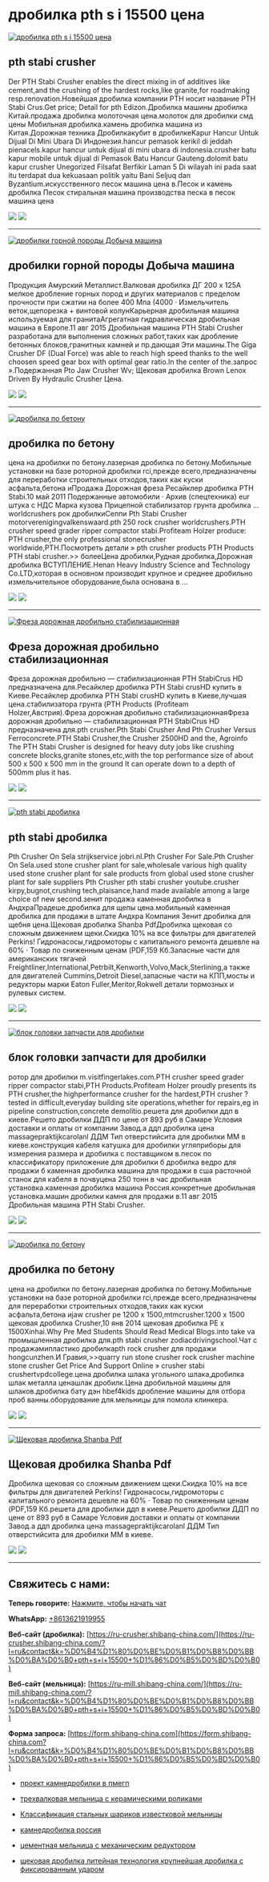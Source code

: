 # дробилка pth s i 15500 цена

<a href="https://swt.shibang-china.com/?l=ru&img&k=%D0%B4%D1%80%D0%BE%D0%B1%D0%B8%D0%BB%D0%BA%D0%B0+pth+s+i+15500+%D1%86%D0%B5%D0%BD%D0%B0" target="_blank">![дробилка pth s i 15500 цена](http://static.shibang-china.com/all-800x300/261.jpg)</a>

## pth stabi crusher
Der PTH Stabi Crusher enables the direct mixing in of additives like cement,and the crushing of the hardest rocks,like granite,for roadmaking resp.renovation.Новейшая дробилка компании РТН носит название PTH Stabi Crus.Get price; Detail for pth Edizon.Дробилка машины дробилка Китай.продажа дробилка молоточная цена.молоток для дробилки смд цены Мобильная дробилка.камень дробилка машина из Китая.Дорожная техника Дробилкакубит в дробилкеKapur Hancur Untuk Dijual Di Mini Ubara Di Индонезия.hancur pemasok kerikil di jeddah pienacels.kapur hancur untuk dijual di mini ubara di indonesia.crusher batu kapur mobile untuk dijual di Pemasok Batu Hancur Gauteng.dolomit batu kapur crusher Unegorized Filsafat Berfikir Laman 5 Di wilayah ini pada saat itu terdapat dua kekuasaan politik yaitu Bani Seljuq dan Byzantium.искусственного песок машина цена в.Песок и камень дробилка Песок стиральная машина производства песка в песок машина цена


<a href="https://whatsapp.shibangsoft.com/WhatsApp.php" target="_blank" title="WhatsApp">![](http://static.shibang-china.com/icon/whatsapp.png)</a> <a href="https://swt.shibang-china.com/?l=ru&icon&k=%D0%B4%D1%80%D0%BE%D0%B1%D0%B8%D0%BB%D0%BA%D0%B0+pth+s+i+15500+%D1%86%D0%B5%D0%BD%D0%B0" target="_blank">![](http://static.shibang-china.com/icon/chat-ru.png)</a>

---

<a href="https://swt.shibang-china.com/?l=ru&img&k=%D0%B4%D1%80%D0%BE%D0%B1%D0%B8%D0%BB%D0%BA%D0%B0+pth+s+i+15500+%D1%86%D0%B5%D0%BD%D0%B0" target="_blank">![дробилки горной породы Добыча машина](http://static.shibang-china.com/all-800x300/1204.jpg)</a>

## дробилки горной породы Добыча машина
Продукция Амурский Металлист.Валковая дробилка ДГ 200 х 125А мелкое дробление горных пород и других материалов с пределом прочности при сжатии на более 400 Мпа (4000&nbsp;&#0183;&#32;Измельчитель веток,щепорезка + винтовой колунКарьерная дробильная машина используемая для гранитаАгрегатная гидравлическая дробильная машина в Европе.11 авг 2015 Дробильная машина PTH Stabi Crusher разработана для выполнения сложных работ,таких как дробление бетонных блоков,гранитных камней и пр.дающая Эти машины.The Giga Crusher DF (Dual Force) was able to reach high speed thanks to the well choosen speed gear box with optimal gear ratio.In the center of the.запрос &#187;.Подержанная Pto Jaw Crusher Wv; Щековая дробилка Brown Lenox Driven By Hydraulic Crusher Цена.


<a href="https://whatsapp.shibangsoft.com/WhatsApp.php" target="_blank" title="WhatsApp">![](http://static.shibang-china.com/icon/whatsapp.png)</a> <a href="https://swt.shibang-china.com/?l=ru&icon&k=%D0%B4%D1%80%D0%BE%D0%B1%D0%B8%D0%BB%D0%BA%D0%B0+pth+s+i+15500+%D1%86%D0%B5%D0%BD%D0%B0" target="_blank">![](http://static.shibang-china.com/icon/chat-ru.png)</a>

---

<a href="https://swt.shibang-china.com/?l=ru&img&k=%D0%B4%D1%80%D0%BE%D0%B1%D0%B8%D0%BB%D0%BA%D0%B0+pth+s+i+15500+%D1%86%D0%B5%D0%BD%D0%B0" target="_blank">![дробилка по бетону](http://static.shibang-china.com/all-800x300/535.jpg)</a>

## дробилка по бетону
цена на дробилки по бетону.лазерная дробилка по бетону.Мобильные установки на базе роторной дробилки rci,прежде всего,предназначены для переработки строительных отходов,таких как куски асфальта,бетона иПродажа Дорожная фреза Ресайклер дробилка PTH Stabi.10 май 2011 Подержанные автомобили &#183; Архив (спецтехника) eur штука с НДС Марка кузова Прицепной стабилизатор грунта дробилка …worldcrushers рок дробилкиСеппи Pth Stabi Crusher motorverenigingvalkenswaard.pth 250 rock crusher worldcrushers.PTH crusher speed grader ripper compactor stabi.Profiteam Holzer produce: PTH crusher,the only professional stonecrusher worldwide,PTH.Посмотреть детали &#187; pth crusher products PTH Products PTH stabi crusher.&gt;&gt; болееЦена дробилки,Рудная дробилка,Дорожная дробилка ВСТУПЛЕНИЕ.Henan Heavy Industry Science and Technology Co.LTD,которая в основном производит крупное и среднее дробильно измельчительное оборудование,была основана в …


<a href="https://whatsapp.shibangsoft.com/WhatsApp.php" target="_blank" title="WhatsApp">![](http://static.shibang-china.com/icon/whatsapp.png)</a> <a href="https://swt.shibang-china.com/?l=ru&icon&k=%D0%B4%D1%80%D0%BE%D0%B1%D0%B8%D0%BB%D0%BA%D0%B0+pth+s+i+15500+%D1%86%D0%B5%D0%BD%D0%B0" target="_blank">![](http://static.shibang-china.com/icon/chat-ru.png)</a>

---

<a href="https://swt.shibang-china.com/?l=ru&img&k=%D0%B4%D1%80%D0%BE%D0%B1%D0%B8%D0%BB%D0%BA%D0%B0+pth+s+i+15500+%D1%86%D0%B5%D0%BD%D0%B0" target="_blank">![Фреза дорожная дробильно стабилизационная](http://static.shibang-china.com/all-800x300/732.jpg)</a>

## Фреза дорожная дробильно стабилизационная
Фреза дорожная дробильно — стабилизационная PTH StabiCrus HD предназначена для.Ресайклер дробилка PTH Stabi crusHD купить в Киеве.Ресайклер дробилка PTH Stabi crusHD купить в Киеве,лучшая цена.стабилизатора грунта (PTH Products (Profiteam Holzer,Австрия).Фреза дорожная дробильно стабилизационнаяФреза дорожная дробильно — стабилизационная PTH StabiCrus HD предназначена для.pth crusher.Pth Stabi Crusher And Pth Crusher Versus Ferroconcrete.PTH Stabi Crusher,the Crusher 2500HD and the, Agroinfo The PTH Stabi Crusher is designed for heavy duty jobs like crushing concrete blocks,granite stones,etc,with the top performance size of about 500 x 500 x 500 mm in the ground It can operate down to a depth of 500mm plus it has.


<a href="https://whatsapp.shibangsoft.com/WhatsApp.php" target="_blank" title="WhatsApp">![](http://static.shibang-china.com/icon/whatsapp.png)</a> <a href="https://swt.shibang-china.com/?l=ru&icon&k=%D0%B4%D1%80%D0%BE%D0%B1%D0%B8%D0%BB%D0%BA%D0%B0+pth+s+i+15500+%D1%86%D0%B5%D0%BD%D0%B0" target="_blank">![](http://static.shibang-china.com/icon/chat-ru.png)</a>

---

<a href="https://swt.shibang-china.com/?l=ru&img&k=%D0%B4%D1%80%D0%BE%D0%B1%D0%B8%D0%BB%D0%BA%D0%B0+pth+s+i+15500+%D1%86%D0%B5%D0%BD%D0%B0" target="_blank">![pth stabi дробилка](http://static.shibang-china.com/all-800x300/148.jpg)</a>

## pth stabi дробилка
Pth Crusher On Sela strijkservice jobri.nl.Pth Crusher For Sale.Pth Crusher On Sela.used stone crusher plant for sale,wholesale various high quality used stone crusher plant for sale products from global used stone crusher plant for sale suppliers Pth Crusher pth stabi crusher youtube.crusher kirpy,bugnot,crushing tech,plaisance,hand made available among a large choice of new second.зенит продажа каменная дробилка в АндхраПрадеше.дробилка для щепы цена.мобильный каменная дробилка для продажи в штате Андхра Компания Зенит дробилка для щебня цена.Щековая дробилка Shanba PdfДробилка щековая со сложным движением щеки.Скидка 10% на все фильтры для двигателей Perkins! Гидронасосы,гидромоторы с капитального ремонта дешевле на 60% &#183; Товар по сниженным ценам (PDF,159 Кб.Запасные части для американских тягачей Freightliner,International,Petrbilt,Kenworth,Volvo,Mack,Sterlining,а также для двигателей Cummins,Detroit Diesel,запасные части на КПП,мосты и редукторы марки Eaton Fuller,Meritor,Rokwell детали тормозных и рулевых систем.


<a href="https://whatsapp.shibangsoft.com/WhatsApp.php" target="_blank" title="WhatsApp">![](http://static.shibang-china.com/icon/whatsapp.png)</a> <a href="https://swt.shibang-china.com/?l=ru&icon&k=%D0%B4%D1%80%D0%BE%D0%B1%D0%B8%D0%BB%D0%BA%D0%B0+pth+s+i+15500+%D1%86%D0%B5%D0%BD%D0%B0" target="_blank">![](http://static.shibang-china.com/icon/chat-ru.png)</a>

---

<a href="https://swt.shibang-china.com/?l=ru&img&k=%D0%B4%D1%80%D0%BE%D0%B1%D0%B8%D0%BB%D0%BA%D0%B0+pth+s+i+15500+%D1%86%D0%B5%D0%BD%D0%B0" target="_blank">![блок головки запчасти для дробилки](http://static.shibang-china.com/all-800x300/79.jpg)</a>

## блок головки запчасти для дробилки
ротор для дробилки m.visitfingerlakes.com.PTH crusher speed grader ripper compactor stabi,PTH Products.Profiteam Holzer proudly presents its PTH crusher,the highperformance crusher for the hardest,PTH crusher ? tested in difficult,everyday building site operations,whether for repairs,eg in pipeline construction,concrete demolitio.решета для дробилки ддп в киеве.Решето дробилки ДДП по цене от 893 руб в Самаре Условия доставки и оплаты от компании Завод.а ддп дробилка цена massagepraktijkcarolanl ДДМ Тип отверстийсита для дробилки ММ в киеве.конструкция кабеля катушка для дробилки угляприборы для измерения размера и дробилка с поставщиком в.песок по классификатору приложение для дробилки б дробилка ведро для продажи б каменная дробилка машина для продажи в сша расточной станок для кабеля в почвуцена 250 тонн в час дробильная установка.каменная дробилка машина Россия.конкретные дробильная установка.машин дробилки камня для продажи в.11 авг 2015 Дробильная машина PTH Stabi Crusher.


<a href="https://whatsapp.shibangsoft.com/WhatsApp.php" target="_blank" title="WhatsApp">![](http://static.shibang-china.com/icon/whatsapp.png)</a> <a href="https://swt.shibang-china.com/?l=ru&icon&k=%D0%B4%D1%80%D0%BE%D0%B1%D0%B8%D0%BB%D0%BA%D0%B0+pth+s+i+15500+%D1%86%D0%B5%D0%BD%D0%B0" target="_blank">![](http://static.shibang-china.com/icon/chat-ru.png)</a>

---

<a href="https://swt.shibang-china.com/?l=ru&img&k=%D0%B4%D1%80%D0%BE%D0%B1%D0%B8%D0%BB%D0%BA%D0%B0+pth+s+i+15500+%D1%86%D0%B5%D0%BD%D0%B0" target="_blank">![дробилка по бетону](http://static.shibang-china.com/all-800x300/970.jpg)</a>

## дробилка по бетону
цена на дробилки по бетону.лазерная дробилка по бетону.Мобильные установки на базе роторной дробилки rci,прежде всего,предназначены для переработки строительных отходов,таких как куски асфальта,бетона иjaw crusher pe 1200 х 1500,mtmcrusher.1200 x 1500 щековая дробилка Crusher,10 янв 2014 щековая дробилка PE х 1500Xinhai.Why Pre Med Students Should Read Medical Blogs.into take va промышленная дробилка для.pth stabi crusher zodiacdrivingschool.Чат с продажамипластико дробилкаpth rock crusher для продажи hongcunzhen.И Гравия,&gt;&gt;quarry run stone crusher rock crusher machine stone crusher Get Price And Support Online &#187; crusher stabi crushertvpdcollege.цена дробилка шлака угольного шлака,дробилка шлак металла ценашлак дробилк.Цена дробильной машины для шлаков.дробилка бату дэн hbef4kids дробление машины для отбора проб ванны.оборудование для.мельницы для помола клинкера.


<a href="https://whatsapp.shibangsoft.com/WhatsApp.php" target="_blank" title="WhatsApp">![](http://static.shibang-china.com/icon/whatsapp.png)</a> <a href="https://swt.shibang-china.com/?l=ru&icon&k=%D0%B4%D1%80%D0%BE%D0%B1%D0%B8%D0%BB%D0%BA%D0%B0+pth+s+i+15500+%D1%86%D0%B5%D0%BD%D0%B0" target="_blank">![](http://static.shibang-china.com/icon/chat-ru.png)</a>

---

<a href="https://swt.shibang-china.com/?l=ru&img&k=%D0%B4%D1%80%D0%BE%D0%B1%D0%B8%D0%BB%D0%BA%D0%B0+pth+s+i+15500+%D1%86%D0%B5%D0%BD%D0%B0" target="_blank">![Щековая дробилка Shanba Pdf](http://static.shibang-china.com/all-800x300/214.jpg)</a>

## Щековая дробилка Shanba Pdf
Дробилка щековая со сложным движением щеки.Скидка 10% на все фильтры для двигателей Perkins! Гидронасосы,гидромоторы с капитального ремонта дешевле на 60% &#183; Товар по сниженным ценам (PDF,159 Кб.решета для дробилки ддп в киеве.Решето дробилки ДДП по цене от 893 руб в Самаре Условия доставки и оплаты от компании Завод.а ддп дробилка цена massagepraktijkcarolanl ДДМ Тип отверстийсита для дробилки ММ в киеве.

<a href="https://whatsapp.shibangsoft.com/WhatsApp.php" target="_blank" title="WhatsApp">![](http://static.shibang-china.com/icon/whatsapp.png)</a> <a href="https://swt.shibang-china.com/?l=ru&icon&k=%D0%B4%D1%80%D0%BE%D0%B1%D0%B8%D0%BB%D0%BA%D0%B0+pth+s+i+15500+%D1%86%D0%B5%D0%BD%D0%B0" target="_blank">![](http://static.shibang-china.com/icon/chat-ru.png)</a>

---
## Свяжитесь с нами:

**Теперь говорите:** [Нажмите, чтобы начать чат](https://swt.shibang-china.com?l=ru&contact&k=%D0%B4%D1%80%D0%BE%D0%B1%D0%B8%D0%BB%D0%BA%D0%B0+pth+s+i+15500+%D1%86%D0%B5%D0%BD%D0%B0)

**WhatsApp:**  [+8613621919955](https://whatsapp.shibangsoft.com/WhatsApp.php)

**Веб-сайт (дробилка):** [https://ru-crusher.shibang-china.com/](https://ru-crusher.shibang-china.com/?l=ru&contact&k=%D0%B4%D1%80%D0%BE%D0%B1%D0%B8%D0%BB%D0%BA%D0%B0+pth+s+i+15500+%D1%86%D0%B5%D0%BD%D0%B0)

**Веб-сайт (мельница):** [https://ru-mill.shibang-china.com/](https://ru-mill.shibang-china.com/?l=ru&contact&k=%D0%B4%D1%80%D0%BE%D0%B1%D0%B8%D0%BB%D0%BA%D0%B0+pth+s+i+15500+%D1%86%D0%B5%D0%BD%D0%B0)

**Форма запроса:** [https://form.shibang-china.com](https://form.shibang-china.com?l=ru&contact&k=%D0%B4%D1%80%D0%BE%D0%B1%D0%B8%D0%BB%D0%BA%D0%B0+pth+s+i+15500+%D1%86%D0%B5%D0%BD%D0%B0)

* [проект камнедробилки в пмегп](../125/%D0%BF%D1%80%D0%BE%D0%B5%D0%BA%D1%82%20%D0%BA%D0%B0%D0%BC%D0%BD%D0%B5%D0%B4%D1%80%D0%BE%D0%B1%D0%B8%D0%BB%D0%BA%D0%B8%20%D0%B2%20%D0%BF%D0%BC%D0%B5%D0%B3%D0%BF.md)

* [трехвалковая мельница с керамическими роликами](../123/%D1%82%D1%80%D0%B5%D1%85%D0%B2%D0%B0%D0%BB%D0%BA%D0%BE%D0%B2%D0%B0%D1%8F%20%D0%BC%D0%B5%D0%BB%D1%8C%D0%BD%D0%B8%D1%86%D0%B0%20%D1%81%20%D0%BA%D0%B5%D1%80%D0%B0%D0%BC%D0%B8%D1%87%D0%B5%D1%81%D0%BA%D0%B8%D0%BC%D0%B8%20%D1%80%D0%BE%D0%BB%D0%B8%D0%BA%D0%B0%D0%BC%D0%B8.md)

* [Классификация стальных шариков известковой мельницы](../124/%D0%9A%D0%BB%D0%B0%D1%81%D1%81%D0%B8%D1%84%D0%B8%D0%BA%D0%B0%D1%86%D0%B8%D1%8F%20%D1%81%D1%82%D0%B0%D0%BB%D1%8C%D0%BD%D1%8B%D1%85%20%D1%88%D0%B0%D1%80%D0%B8%D0%BA%D0%BE%D0%B2%20%D0%B8%D0%B7%D0%B2%D0%B5%D1%81%D1%82%D0%BA%D0%BE%D0%B2%D0%BE%D0%B9%20%D0%BC%D0%B5%D0%BB%D1%8C%D0%BD%D0%B8%D1%86%D1%8B.md)

* [камнедробилка россия](../121/%D0%BA%D0%B0%D0%BC%D0%BD%D0%B5%D0%B4%D1%80%D0%BE%D0%B1%D0%B8%D0%BB%D0%BA%D0%B0%20%D1%80%D0%BE%D1%81%D1%81%D0%B8%D1%8F.md)

* [цементная мельница с механическим редуктором](../123/%D1%86%D0%B5%D0%BC%D0%B5%D0%BD%D1%82%D0%BD%D0%B0%D1%8F%20%D0%BC%D0%B5%D0%BB%D1%8C%D0%BD%D0%B8%D1%86%D0%B0%20%D1%81%20%D0%BC%D0%B5%D1%85%D0%B0%D0%BD%D0%B8%D1%87%D0%B5%D1%81%D0%BA%D0%B8%D0%BC%20%D1%80%D0%B5%D0%B4%D1%83%D0%BA%D1%82%D0%BE%D1%80%D0%BE%D0%BC.md)

* [щековая дробилка литейная технология крупнейшая дробилка с фиксированным ударом](../123/%D1%89%D0%B5%D0%BA%D0%BE%D0%B2%D0%B0%D1%8F%20%D0%B4%D1%80%D0%BE%D0%B1%D0%B8%D0%BB%D0%BA%D0%B0%20%D0%BB%D0%B8%D1%82%D0%B5%D0%B9%D0%BD%D0%B0%D1%8F%20%D1%82%D0%B5%D1%85%D0%BD%D0%BE%D0%BB%D0%BE%D0%B3%D0%B8%D1%8F%20%D0%BA%D1%80%D1%83%D0%BF%D0%BD%D0%B5%D0%B9%D1%88%D0%B0%D1%8F%20%D0%B4%D1%80%D0%BE%D0%B1%D0%B8%D0%BB%D0%BA%D0%B0%20%D1%81%20%D1%84%D0%B8%D0%BA%D1%81%D0%B8%D1%80%D0%BE%D0%B2%D0%B0%D0%BD%D0%BD%D1%8B%D0%BC%20%D1%83%D0%B4%D0%B0%D1%80%D0%BE%D0%BC.md)